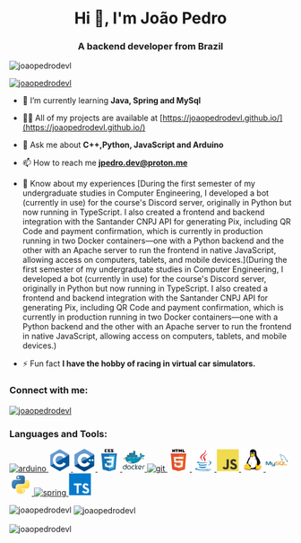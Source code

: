<h1 align="center">Hi 👋, I'm João Pedro</h1>
<h3 align="center">A backend developer from Brazil</h3>

<p align="left"> <img src="https://komarev.com/ghpvc/?username=joaopedrodevl&label=Profile%20views&color=0e75b6&style=flat" alt="joaopedrodevl" /> </p>

<p align="left"> <a href="https://github.com/ryo-ma/github-profile-trophy"><img src="https://github-profile-trophy.vercel.app/?username=joaopedrodevl" alt="joaopedrodevl" /></a> </p>

- 🌱 I’m currently learning **Java, Spring and MySql**

- 👨‍💻 All of my projects are available at [https://joaopedrodevl.github.io/](https://joaopedrodevl.github.io/)

- 💬 Ask me about **C++,Python, JavaScript and Arduino**

- 📫 How to reach me **jpedro.dev@proton.me**

- 📄 Know about my experiences [During the first semester of my undergraduate studies in Computer Engineering, I developed a bot (currently in use) for the course's Discord server, originally in Python but now running in TypeScript. I also created a frontend and backend integration with the Santander CNPJ API for generating Pix, including QR Code and payment confirmation, which is currently in production running in two Docker containers—one with a Python backend and the other with an Apache server to run the frontend in native JavaScript, allowing access on computers, tablets, and mobile devices.](During the first semester of my undergraduate studies in Computer Engineering, I developed a bot (currently in use) for the course's Discord server, originally in Python but now running in TypeScript. I also created a frontend and backend integration with the Santander CNPJ API for generating Pix, including QR Code and payment confirmation, which is currently in production running in two Docker containers—one with a Python backend and the other with an Apache server to run the frontend in native JavaScript, allowing access on computers, tablets, and mobile devices.)

- ⚡ Fun fact **I have the hobby of racing in virtual car simulators.**

<h3 align="left">Connect with me:</h3>
<p align="left">
<a href="https://linkedin.com/in/joaopedrodevl" target="blank"><img align="center" src="https://raw.githubusercontent.com/rahuldkjain/github-profile-readme-generator/master/src/images/icons/Social/linked-in-alt.svg" alt="joaopedrodevl" height="30" width="40" /></a>
</p>

<h3 align="left">Languages and Tools:</h3>
<p align="left"> <a href="https://www.arduino.cc/" target="_blank" rel="noreferrer"> <img src="https://cdn.worldvectorlogo.com/logos/arduino-1.svg" alt="arduino" width="40" height="40"/> </a> <a href="https://www.cprogramming.com/" target="_blank" rel="noreferrer"> <img src="https://raw.githubusercontent.com/devicons/devicon/master/icons/c/c-original.svg" alt="c" width="40" height="40"/> </a> <a href="https://www.w3schools.com/cpp/" target="_blank" rel="noreferrer"> <img src="https://raw.githubusercontent.com/devicons/devicon/master/icons/cplusplus/cplusplus-original.svg" alt="cplusplus" width="40" height="40"/> </a> <a href="https://www.w3schools.com/css/" target="_blank" rel="noreferrer"> <img src="https://raw.githubusercontent.com/devicons/devicon/master/icons/css3/css3-original-wordmark.svg" alt="css3" width="40" height="40"/> </a> <a href="https://www.docker.com/" target="_blank" rel="noreferrer"> <img src="https://raw.githubusercontent.com/devicons/devicon/master/icons/docker/docker-original-wordmark.svg" alt="docker" width="40" height="40"/> </a> <a href="https://git-scm.com/" target="_blank" rel="noreferrer"> <img src="https://www.vectorlogo.zone/logos/git-scm/git-scm-icon.svg" alt="git" width="40" height="40"/> </a> <a href="https://www.w3.org/html/" target="_blank" rel="noreferrer"> <img src="https://raw.githubusercontent.com/devicons/devicon/master/icons/html5/html5-original-wordmark.svg" alt="html5" width="40" height="40"/> </a> <a href="https://www.java.com" target="_blank" rel="noreferrer"> <img src="https://raw.githubusercontent.com/devicons/devicon/master/icons/java/java-original.svg" alt="java" width="40" height="40"/> </a> <a href="https://developer.mozilla.org/en-US/docs/Web/JavaScript" target="_blank" rel="noreferrer"> <img src="https://raw.githubusercontent.com/devicons/devicon/master/icons/javascript/javascript-original.svg" alt="javascript" width="40" height="40"/> </a> <a href="https://www.linux.org/" target="_blank" rel="noreferrer"> <img src="https://raw.githubusercontent.com/devicons/devicon/master/icons/linux/linux-original.svg" alt="linux" width="40" height="40"/> </a> <a href="https://www.mysql.com/" target="_blank" rel="noreferrer"> <img src="https://raw.githubusercontent.com/devicons/devicon/master/icons/mysql/mysql-original-wordmark.svg" alt="mysql" width="40" height="40"/> </a> <a href="https://www.python.org" target="_blank" rel="noreferrer"> <img src="https://raw.githubusercontent.com/devicons/devicon/master/icons/python/python-original.svg" alt="python" width="40" height="40"/> </a> <a href="https://spring.io/" target="_blank" rel="noreferrer"> <img src="https://www.vectorlogo.zone/logos/springio/springio-icon.svg" alt="spring" width="40" height="40"/> </a> <a href="https://www.typescriptlang.org/" target="_blank" rel="noreferrer"> <img src="https://raw.githubusercontent.com/devicons/devicon/master/icons/typescript/typescript-original.svg" alt="typescript" width="40" height="40"/> </a> </p>

<p><img align="left" src="https://github-readme-stats.vercel.app/api/top-langs?username=joaopedrodevl&show_icons=true&locale=en&layout=compact" alt="joaopedrodevl" /></p>

<p>&nbsp;<img align="center" src="https://github-readme-stats.vercel.app/api?username=joaopedrodevl&show_icons=true&locale=en" alt="joaopedrodevl" /></p>

<p><img align="center" src="https://github-readme-streak-stats.herokuapp.com/?user=joaopedrodevl&" alt="joaopedrodevl" /></p>
